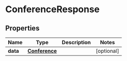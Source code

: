 

# ConferenceResponse

## Properties

Name | Type | Description | Notes
------------ | ------------- | ------------- | -------------
**data** | [**Conference**](Conference.md) |  |  [optional]



